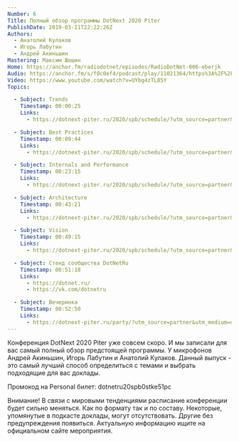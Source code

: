 ```yaml
---
Number: 6
Title: Полный обзор программы DotNext 2020 Piter
PublishDate: 2019-03-11T22:22:26Z
Authors:
  - Анатолий Кулаков
  - Игорь Лабутин
  - Андрей Акиньшин
Mastering: Максим Шошин
Home: https://anchor.fm/radiodotnet/episodes/RadioDotNet-006-eberjk
Audio: https://anchor.fm/s/f0c0ef4/podcast/play/11021364/https%3A%2F%2Fd3ctxlq1ktw2nl.cloudfront.net%2Fproduction%2F2020-2-11%2F56092155-44100-2-b27c3fc92a956.mp3
Video: https://www.youtube.com/watch?v=UYbg4zTL85Y
Topics:

  - Subject: Trends
    Timestamp: 00:00:25
    Links:
      - https://dotnext-piter.ru/2020/spb/schedule/?utm_source=partner&utm_medium=dotnetru&utm_campaign=dotnext20piter&utm_content=common

  - Subject: Best Practices
    Timestamp: 00:09:44
    Links:
      - https://dotnext-piter.ru/2020/spb/schedule/?utm_source=partner&utm_medium=dotnetru&utm_campaign=dotnext20piter&utm_content=common

  - Subject: Internals and Performance
    Timestamp: 00:23:15
    Links:
      - https://dotnext-piter.ru/2020/spb/schedule/?utm_source=partner&utm_medium=dotnetru&utm_campaign=dotnext20piter&utm_content=common

  - Subject: Architecture
    Timestamp: 00:43:21
    Links:
      - https://dotnext-piter.ru/2020/spb/schedule/?utm_source=partner&utm_medium=dotnetru&utm_campaign=dotnext20piter&utm_content=common

  - Subject: Vision
    Timestamp: 00:49:15
    Links:
      - https://dotnext-piter.ru/2020/spb/schedule/?utm_source=partner&utm_medium=dotnetru&utm_campaign=dotnext20piter&utm_content=common

  - Subject: Стенд сообщества DotNetRu
    Timestamp: 00:51:18
    Links:
      - https://dotnet.ru/
      - https://vk.com/dotnetru

  - Subject: Вечеринка
    Timestamp: 00:52:50
    Links:
      - https://dotnext-piter.ru/party/?utm_source=partner&utm_medium=dotnetru&utm_campaign=dotnext20piter&utm_content=common
---
```

Конференция DotNext 2020 Piter уже совсем скоро. И мы записали для вас самый полный обзор предстоящей программы. У микрофонов Андрей Акиньшин, Игорь Лабутин и Анатолий Кулаков. Данный выпуск - это самый лучший способ определиться с темами и выбрать подходящие для вас доклады.

Промокод на Personal билет: dotnetru20spb0stke51pc

Внимание! В связи с мировыми тенденциями расписание конференции будет сильно меняться. Как по формату так и по составу. Некоторые, упомянутые в подкасте доклады, могут отсутствовать. Другие без предупреждения появиться. Актуальную информацию ищите на официальном сайте мероприятия.
